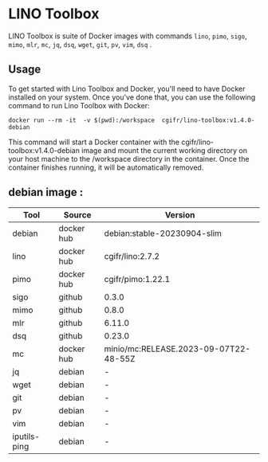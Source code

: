 # LINO Toolbox

LINO Toolbox is suite of Docker images with commands `lino`, `pimo`, `sigo`, `mimo`, `mlr`, `mc`, `jq`, `dsq`, `wget`, `git`, `pv`, `vim`, `dsq` .

## Usage

To get started with Lino Toolbox and Docker, you'll need to have Docker installed on your system. Once you've done that, you can use the following command to run Lino Toolbox with Docker:

```
docker run --rm -it  -v $(pwd):/workspace  cgifr/lino-toolbox:v1.4.0-debian
```

This command will start a Docker container with the cgifr/lino-toolbox:v1.4.0-debian image and mount the current working directory on your host machine to the /workspace directory in the container. Once the container finishes running, it will be automatically removed.

## debian image :
| Tool | Source  | Version |
|------|---------|---------|
|debian|docker hub|debian:stable-20230904-slim |
|lino  |docker hub|cgifr/lino:2.7.2 |
|pimo  |docker hub|cgifr/pimo:1.22.1 |
|sigo  |github   |0.3.0 |
|mimo  |github   |0.8.0 |
|mlr   |github   |6.11.0 |
|dsq   |github   |0.23.0 |
|mc    |docker hub|minio/mc:RELEASE.2023-09-07T22-48-55Z|
|jq    |debian   |- |
|wget  |debian   |- |
|git   |debian   |- |
|pv    |debian   |- |
|vim   |debian   |- |
|iputils-ping |debian   |- |

